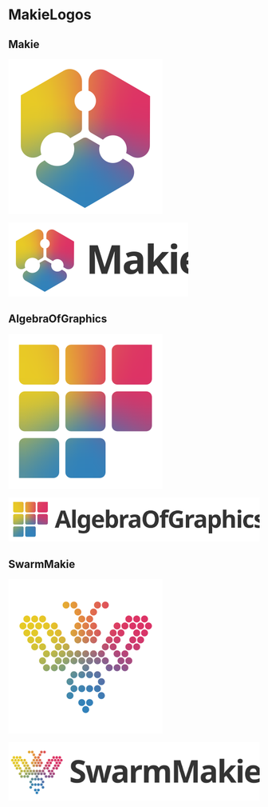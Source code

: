 # MakieLogos

## Makie

![](Makie/logo.svg)

![](Makie/logo_with_text.svg)

## AlgebraOfGraphics

![](AlgebraOfGraphics/logo.svg)

![](AlgebraOfGraphics/logo_with_text.svg)

## SwarmMakie

![](SwarmMakie/logo.svg)

![](SwarmMakie/logo_with_text.svg)
